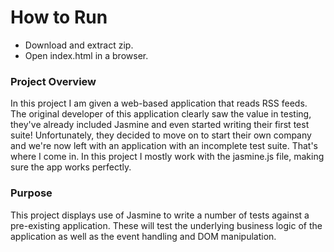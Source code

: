 # How to Run
- Download and extract zip.
- Open index.html in a browser.

### Project Overview
In this project I am given a web-based application that reads RSS feeds. The original developer of this application clearly saw the value in testing, they've already included Jasmine and even started writing their first test suite! Unfortunately, they decided to move on to start their own company and we're now left with an application with an incomplete test suite. That's where I come in. In this project I mostly work with the jasmine.js file, making sure the app works perfectly.

### Purpose
This project displays use of Jasmine to write a number of tests against a pre-existing application. These will test the underlying business logic of the application as well as the event handling and DOM manipulation.